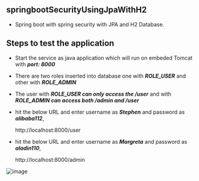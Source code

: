 ## springbootSecurityUsingJpaWithH2
- Spring boot with spring security with JPA and H2 Database.

## Steps to test the application
- Start the service as java application which will run on embeded Tomcat with ***port: 8000*** 
- There are two roles inserted into database one with ***ROLE_USER*** and other with ***ROLE_ADMIN***
- The user with ***ROLE_USER can only access the /user*** and with ***ROLE_ADMIN can access both /admin and /user***
- hit the below URL and enter username as ***Stephen*** and password as ***alibaba112***,

    http://localhost:8000/user
    
- hit the below URL and enter username as ***Margreta*** and password as ***aladin110***,

    http://localhost:8000/admin 

![image](https://user-images.githubusercontent.com/64692097/83952034-8ed07700-a853-11ea-8b4d-01e45866aed0.png)
